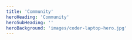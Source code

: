 ```yaml
---
title: 'Community'
heroHeading: 'Community'
heroSubHeading: ''
heroBackground: 'images/coder-laptop-hero.jpg'
---
```

